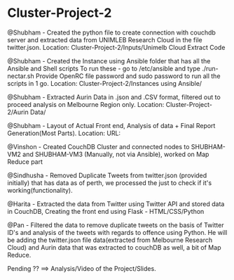 # Cluster-Project-2

@Shubham - Created the python file to create connection with couchdb server and extracted data from UNIMLEB Research Cloud in the file twitter.json. 
Location: Cluster-Project-2/Inputs/Unimelb Cloud Extract Code

@Shubham - Created the Instance using Ansible folder that has all the Ansible and Shell scripts
To run these - go to /etc/ansible and type ./run-nectar.sh
Provide OpenRC file password and sudo password to run all the scripts in 1 go.
Location: Cluster-Project-2/Instances using Ansible/

@Shubham - Extracted Aurin Data in .json and .CSV format, filtered out to proceed analysis on Melbourne Region only.
Location: Cluster-Project-2/Aurin Data/

@Shubham - Layout of Actual Front end, Analysis of data + Final Report Generation(Most Parts).
Location: URL: 

@Vinshon - Created CouchDB Cluster and connected nodes to SHUBHAM-VM2 and SHUBHAM-VM3 (Manually, not via Ansible), worked on Map Reduce part 

@Sindhusha - Removed Duplicate Tweets from twitter.json (provided initially) that has data as of perth, we processed the just to check if it's working(functionality).

@Harita - Extracted the data from Twitter using Twitter API and stored data in CouchDB, Creating the front end using Flask - HTML/CSS/Python

@Pan - Filtered the data to remove duplicate tweets on the basis of Twitter ID's and analysis of the tweets with regards to offence using Python. He will be adding the twitter.json file data(extracted from Melbourne Research Cloud) and Aurin data that was extracted to couchDB as well, a bit of Map Reduce.

Pending ?? ==> Analysis/Video of the Project/Slides.
